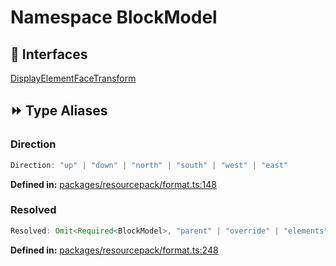 # Namespace BlockModel

## 🤝 Interfaces

<div class="definition-grid interface"><a href="resourcepack/@xmcl/resourcepack.BlockModel/@xmcl/resourcepack.BlockModel.Display">Display</a><a href="resourcepack/@xmcl/resourcepack.BlockModel/@xmcl/resourcepack.BlockModel.Element">Element</a><a href="resourcepack/@xmcl/resourcepack.BlockModel/@xmcl/resourcepack.BlockModel.Face">Face</a><a href="resourcepack/@xmcl/resourcepack.BlockModel/@xmcl/resourcepack.BlockModel.Transform">Transform</a></div>

## ⏩ Type Aliases

### Direction

```ts
Direction: "up" | "down" | "north" | "south" | "west" | "east"
```
<p style="font-size: 14px; color: var(--vp-c-text-2)">
<strong>Defined in:</strong> <a href="https://github.com/voxelum/minecraft-launcher-core-node/blob/master/packages/resourcepack/format.ts#L148" target="_blank" rel="noreferrer">packages/resourcepack/format.ts:148</a>
</p>


### Resolved

```ts
Resolved: Omit<Required<BlockModel>, "parent" | "override" | "elements"> & { elements: (Omit<Element, "faces"> & { faces: { down?: Face; east?: Face; north?: Face; south?: Face; up?: Face; west?: Face } })[]; overrides?: BlockModel["overrides"] }
```
<p style="font-size: 14px; color: var(--vp-c-text-2)">
<strong>Defined in:</strong> <a href="https://github.com/voxelum/minecraft-launcher-core-node/blob/master/packages/resourcepack/format.ts#L248" target="_blank" rel="noreferrer">packages/resourcepack/format.ts:248</a>
</p>


